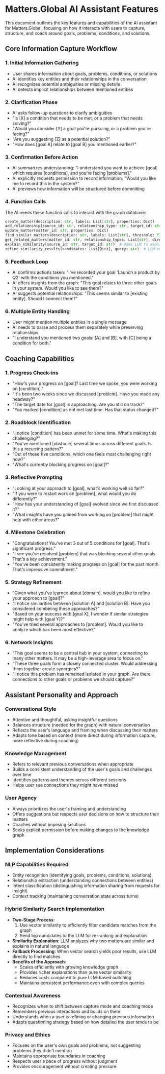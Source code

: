# Matters.Global AI Assistant Features

This document outlines the key features and capabilities of the AI assistant for Matters.Global, focusing on how it interacts with users to capture, structure, and coach around goals, problems, conditions, and solutions.

## Core Information Capture Workflow

### 1. Initial Information Gathering
- User shares information about goals, problems, conditions, or solutions
- AI identifies key entities and their relationships in the conversation
- AI recognizes potential ambiguities or missing details
- AI detects implicit relationships between mentioned entities

### 2. Clarification Phase
- AI asks follow-up questions to clarify ambiguities
- "Is [X] a condition that needs to be met, or a problem that needs solving?"
- "Would you consider [Y] a goal you're pursuing, or a problem you're facing?"
- "Are you suggesting [Z] as a potential solution?"
- "How does [goal A] relate to [goal B] you mentioned earlier?"

### 3. Confirmation Before Action
- AI summarizes understanding: "I understand you want to achieve [goal] which requires [conditions], and you're facing [problems]."
- AI explicitly requests permission to record information: "Would you like me to record this in the system?"
- AI previews how information will be structured before committing

### 4. Function Calls
The AI needs these function calls to interact with the graph database:
```python
create_matter(description: str, labels: List[str], properties: Dict)
add_relationship(source_id: str, relationship_type: str, target_id: str)
update_matter(matter_id: str, properties: Dict)
find_similar_matters(description: str, labels: List[str], threshold: float)
get_related_matters(matter_id: str, relationship_types: List[str], direction: str)
explain_similarity(source_id: str, target_id: str)  # Uses LLM to explain why matters are similar
refine_similarity_results(candidates: List[Dict], query: str)  # LLM refines vector search results
```

### 5. Feedback Loop
- AI confirms actions taken: "I've recorded your goal 'Launch a product by Q2' with the conditions you mentioned."
- AI offers insights from the graph: "This goal relates to three other goals in your system. Would you like to see them?"
- AI suggests potential relationships: "This seems similar to [existing entity]. Should I connect them?"

### 6. Multiple Entity Handling
- User might mention multiple entities in a single message
- AI needs to parse and process them separately while preserving relationships
- "I understand you mentioned two goals: [A] and [B], with [C] being a condition for both."

## Coaching Capabilities

### 1. Progress Check-ins
- "How's your progress on [goal]? Last time we spoke, you were working on [condition]."
- "It's been two weeks since we discussed [problem]. Have you made any headway?"
- "The target date for [goal] is approaching. Are you still on track?"
- "You marked [condition] as not met last time. Has that status changed?"

### 2. Roadblock Identification
- "I notice [condition] has been unmet for some time. What's making this challenging?"
- "You've mentioned [obstacle] several times across different goals. Is this a recurring pattern?"
- "Out of these five conditions, which one feels most challenging right now?"
- "What's currently blocking progress on [goal]?"

### 3. Reflective Prompting
- "Looking at your approach to [goal], what's working well so far?"
- "If you were to restart work on [problem], what would you do differently?"
- "How has your understanding of [goal] evolved since we first discussed it?"
- "What insights have you gained from working on [problem] that might help with other areas?"

### 4. Milestone Celebration
- "Congratulations! You've met 3 out of 5 conditions for [goal]. That's significant progress."
- "I see you've resolved [problem] that was blocking several other goals. That's a key achievement."
- "You've been consistently making progress on [goal] for the past month. That's impressive commitment."

### 5. Strategy Refinement
- "Given what you've learned about [domain], would you like to refine your approach to [goal]?"
- "I notice similarities between [solution A] and [solution B]. Have you considered combining these approaches?"
- "Based on your success with [goal X], I wonder if similar strategies might help with [goal Y]?"
- "You've tried several approaches to [problem]. Would you like to analyze which has been most effective?"

### 6. Network Insights
- "This goal seems to be a central hub in your system, connecting to many other matters. It may be a high-leverage area to focus on."
- "These three goals form a closely connected cluster. Would addressing them together create synergies?"
- "I notice this problem has remained isolated in your graph. Are there connections to other goals or problems we should capture?"

## Assistant Personality and Approach

### Conversational Style
- Attentive and thoughtful, asking insightful questions
- Balances structure (needed for the graph) with natural conversation
- Reflects the user's language and framing when discussing their matters
- Adapts tone based on context (more direct during information capture, more reflective during coaching)

### Knowledge Management
- Refers to relevant previous conversations when appropriate
- Builds a consistent understanding of the user's goals and challenges over time
- Identifies patterns and themes across different sessions
- Helps user see connections they might have missed

### User Agency
- Always prioritizes the user's framing and understanding
- Offers suggestions but respects user decisions on how to structure their matters
- Coaches without imposing solutions
- Seeks explicit permission before making changes to the knowledge graph

## Implementation Considerations

### NLP Capabilities Required
- Entity recognition (identifying goals, problems, conditions, solutions)
- Relationship extraction (understanding connections between entities)
- Intent classification (distinguishing information sharing from requests for insight)
- Context tracking (maintaining conversation state across turns)

### Hybrid Similarity Search Implementation
- **Two-Stage Process**:
  1. Use vector similarity to efficiently filter candidate matches from the graph
  2. Send top candidates to the LLM for re-ranking and explanation
- **Similarity Explanation**: LLM analyzes why two matters are similar and explains in natural language
- **Fallback Processing**: When vector search yields poor results, use LLM directly to find matches
- **Benefits of the Approach**:
  - Scales efficiently with growing knowledge graph
  - Provides richer explanations than pure vector similarity
  - Reduces costs compared to pure LLM-based matching
  - Maintains consistent performance even with complex queries

### Contextual Awareness
- Recognizes when to shift between capture mode and coaching mode
- Remembers previous interactions and builds on them
- Understands when a user is refining or changing previous information
- Adapts questioning strategy based on how detailed the user tends to be

### Privacy and Ethics
- Focuses on the user's own goals and problems, not suggesting problems they didn't mention
- Maintains appropriate boundaries in coaching
- Respects user's pace of progress without judgment
- Provides encouragement without creating pressure